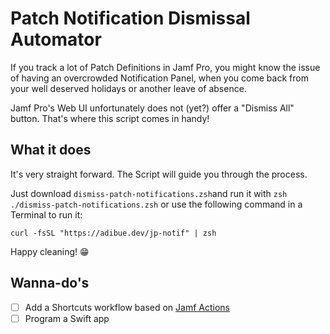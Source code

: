 # Patch Notification Dismissal Automator

If you track a lot of Patch Definitions in Jamf Pro,
you might know the issue of having an overcrowded
Notification Panel, when you come back from your well
deserved holidays or another leave of absence.

Jamf Pro's Web UI unfortunately does not (yet?) offer
a "Dismiss All" button. That's where this script comes
in handy!

## What it does

It's very straight forward. The Script will guide you through the process.

Just download `dismiss-patch-notifications.zsh`and run it with
`zsh ./dismiss-patch-notifications.zsh` or use the following command in a Terminal to run it:

`curl -fsSL "https://adibue.dev/jp-notif" | zsh`

Happy cleaning! 😁

## Wanna-do's

- [ ] Add a Shortcuts workflow based on [Jamf Actions](https://github.com/Jamf-Concepts/actions)
- [ ] Program a Swift app
